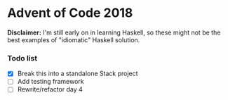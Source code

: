 # Advent of Code 2018

**Disclaimer:** I'm still early on in learning Haskell, so these might not be the best examples of "idiomatic" Haskell solution.

### Todo list
- [x] Break this into a standalone Stack project
- [ ] Add testing framework
- [ ] Rewrite/refactor day 4
